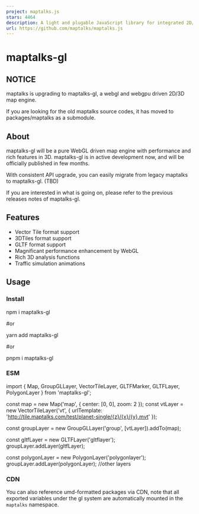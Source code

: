 ```yaml
---
project: maptalks.js
stars: 4464
description: A light and plugable JavaScript library for integrated 2D/3D maps.
url: https://github.com/maptalks/maptalks.js
---
```


maptalks-gl
===========

NOTICE
------

maptalks is upgrading to maptalks-gl, a webgl and webgpu driven 2D/3D map engine.

If you are looking for the old maptalks source codes, it has moved to packages/maptalks as a submodule.

About
-----

maptalks-gl will be a pure WebGL driven map engine with performance and rich features in 3D. maptalks-gl is in active development now, and will be officially published in few months.

With consistent API upgrade, you can easily migrate from legacy maptalks to maptalks-gl. (TBD)

If you are interested in what is going on, please refer to the previous releases notes of maptalks-gl.

Features
--------

-   Vector Tile format support
-   3DTiles format support
-   GLTF format support
-   Magnificant performance enhancement by WebGL
-   Rich 3D analysis functions
-   Traffic simulation animations

Usage
-----

### Install

npm i maptalks-gl

#or

yarn add maptalks-gl

#or

pnpm i maptalks-gl

### ESM

import {
    Map,
    GroupGLLayer,
    VectorTileLayer,
    GLTFMarker,
    GLTFLayer,
    PolygonLayer
} from 'maptalks-gl';

const map \= new Map('map', {
    center: \[0, 0\],
    zoom: 2
});
const vtLayer \= new VectorTileLayer('vt', {
    urlTemplate: 'http://tile.maptalks.com/test/planet-single/{z}/{x}/{y}.mvt'
});

const groupLayer \= new GroupGLLayer('group', \[vtLayer\]).addTo(map);

const gltfLayer \= new GLTFLayer('gltflayer');
groupLayer.addLayer(gltfLayer);

const polygonLayer \= new PolygonLayer('polygonlayer');
groupLayer.addLayer(polygonLayer);
//other layers

### CDN

You can also reference umd-formatted packages via CDN, note that all exported variables under the gl system are automatically mounted in the `maptalks` namespace.

<script type\="text/javascript" src\="https://unpkg.com/maptalks-gl/dist/maptalks-gl.js"\></script\>
<script type\="text/javascript"\>
    const map \= new maptalks.Map('map', {
        center: \[0, 0\],
        zoom: 2
    });
    const vtLayer \= new maptalks.VectorTileLayer('vt', {
        urlTemplate: 'http://tile.maptalks.com/test/planet-single/{z}/{x}/{y}.mvt'
    });

    const groupLayer \= new maptalks.GroupGLLayer('group', \[vtLayer\]).addTo(map);

    const gltfLayer \= new maptalks.GLTFLayer('gltflayer');
    groupLayer.addLayer(gltfLayer)
    const polygonLayer \= new maptalks.PolygonLayer('polygonlayer');
    groupLayer.addLayer(polygonLayer);
    //other layers
</script\>

### Optional transcoders

If you need to introduce optional draco, ktx2 and other gl format decoding plugins, just introduce the decoding plugins after introducing the summary package as before:

import {
    Map,
    Geo3DTilesLayer,
    GLTFLayer
} from 'maptalks-gl';
import '@maptalks/transcoders.draco';
import '@maptalks/transcoders.crn';
import '@maptalks/transcoders.ktx2';

or with umd bundle：

<link rel\="stylesheet" href\="https://unpkg.com/maptalks-gl/dist/maptalks-gl.css"\>
<script type\="text/javascript" src\="https://unpkg.com/maptalks-gl/dist/maptalks-gl.js"\></script\>
<script type\="text/javascript" src\="https://unpkg.com/@maptalks/transcoders.draco/dist/transcoders.draco.js"\></script\>
<script type\="text/javascript" src\="https://unpkg.com/@maptalks/transcoders.crn/dist/transcoders.crn.js"\></script\>
<script type\="text/javascript" src\="https://unpkg.com/@maptalks/transcoders.ktx2/dist/transcoders.ktx2.js"\></script\>

Packages introductions
----------------------

### basic libraries

-   `gltf-loader` gltf format parsing library.
-   `reshader.gl` A regl-based implementation of the 3D rendering interface, including renderer, scene, mesh, material and other commonly used rendering base classes and predefined rendering materials, such as PBR.

### Map

-   `maptalks` maptalks library source codes.

### Layers

-   `gl` WebGL base layer functionality, including GroupGLLayer, terrain, post-processing and various 3D mask implementations.
-   `layer-3dtiles` Implementation of the 3dtiles layer (Geo3DTilesLayer).
-   `layer-gltf` Implementation of gltf layer (GLTFLayer/GLTFMarker).
-   `layer-video` video layer (VideoLayer/VideoSurface) implementation

### Vector tiles

-   `vt-plugin` Interface definition for the vector tile rendering plugin.
-   `vt` Vector tile layer (VectorTileLayer/GeoJSONVectorTileLayer) implementation.

### Three-dimensional analysis

-   `analysis` Implementation of various 3D analysis functions.
-   `traffic` Implementation of traffic simulation.

### transcoders

-   `transcoders.crn` crn format parsing library
-   `transcoders.draco` draco format parser library
-   `transcoders.ktx` ktx2 compressed texture format parser library.

Installation and compilation
----------------------------

### node environment

The current minimum node environment is 18.16.1, if you don't meet the minimum node version requirement, you can use nvm / fnm to manage the node version.

### pnpm version

Currently this project is using pnpm@9.x.

### Install dependencies

pnpm i

### Compile

pnpm build

### Debugging

If you need to debug the code base in watch mode, and the target of the compilation contains the source code, run the following command in the root folder of package you are debugging:

pnpm run dev

Test
----

The project uses karma or electron-mocha (vt vs. layer-3dtiles) as the test framework, and the test cases are written based on mocha syntax.

### Run a full test of the project

Run `npm test` under each project.

### Run the tests for the specified use case

-   If the project is based on electron-mocha, run the

pnpm run tdd -- -g “spec keywords”

-   If the project is based on karma, you need to modify the test source code to specify the use cases to run via the only method in mocha, e.g..

it('spec name', () \=> {});

Change to:

it.only('spec name', () \=> {});

